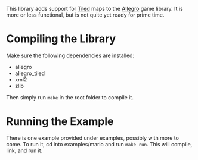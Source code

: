 This library adds support for [Tiled](http://www.mapeditor.org/) maps to the [Allegro](http://alleg.sourceforge.net/) game library. It is more or less functional, but is not quite yet ready for prime time.

Compiling the Library
=====================

Make sure the following dependencies are installed:

 * allegro
 * allegro\_tiled
 * xml2
 * zlib

Then simply run `make` in the root folder to compile it.

Running the Example
===================

There is one example provided under examples, possibly with more to come. To run it, cd into examples/mario and run `make run`. This will compile, link, and run it.
